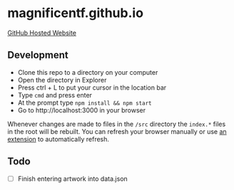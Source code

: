# magnificentf.github.io

[GitHub Hosted Website](http://magnificentf.github.io/)

## Development

* Clone this repo to a directory on your computer
* Open the directory in Explorer
* Press ctrl + L to put your cursor in the location bar
* Type `cmd` and press enter
* At the prompt type `npm install && npm start`
* Go to http://localhost:3000 in your browser

Whenever changes are made to files in the `/src` directory the `index.*` files in the root will be rebuilt. You can refresh your browser manually or use [an extension](https://chrome.google.com/webstore/detail/livepage/pilnojpmdoofaelbinaeodfpjheijkbh?hl=en) to automatically refresh.

## Todo
- [ ] Finish entering artwork into data.json
